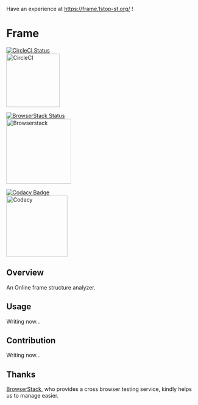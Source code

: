 Have an experience at https://frame.1stop-st.org/ !
# Frame
[![CircleCI Status](https://circleci.com/gh/1stop-st/frame.svg?style=svg)](https://circleci.com/gh/1stop-st/frame)  
[<img alt="CircleCI" src="https://www.evernote.com/shard/s42/sh/7762a066-ffeb-4453-b3a8-39ee92ec482b/81f6fcc247eb5e8099ab2a45086e413c/res/e1895a23-94a1-472b-87eb-ef5a96d7968a/68747470733a2f2f73746f726167652e676f6f676c65617069732e636f6d2f6672616d652d7374617469632f636972636c6563692e706e67.png?resizeSmall&width=832" width=140>](https://circleci.com/)

[![BrowserStack Status](https://www.browserstack.com/automate/badge.svg?badge_key=Sjh4dUZaZkRhOEp6OHE5VGlEWkJZZStMckRKc2xkUzRHQlJiVCtvMnNJWT0tLTBOaGEyd0Y2cE52aVZZbENRUVhHcFE9PQ==--107e458ad83ed4e50ecc5bcf173a4084b58bb6a6)](https://www.browserstack.com/)  
[<img alt="Browserstack" src="http://svgshare.com/i/iU.svg" width=170>](https://www.browserstack.com/)

[![Codacy Badge](https://api.codacy.com/project/badge/Grade/9e1afcc2c28b4ab9bc85837e1a81ebb4)](https://www.codacy.com/app/h-ikeda/frame?utm_source=github.com&utm_medium=referral&utm_content=1stop-st/frame&utm_campaign=badger)  
[<img alt="Codacy" src="http://svgshare.com/i/h7.svg" width=160>](https://www.codacy.com/)
## Overview
An Online frame structure analyzer.
## Usage
Writing now...
## Contribution
Writing now...
## Thanks
[BrowserStack](https://www.browserstack.com/), who provides a cross browser testing service, kindly helps us to manage easier.

